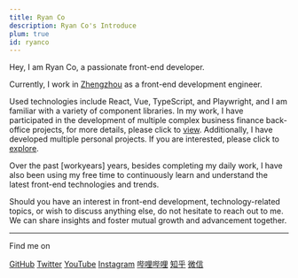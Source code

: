 ```yaml
---
title: Ryan Co
description: Ryan Co's Introduce
plum: true
id: ryanco
---
```



Hey, I am Ryan Co, a passionate front-end developer.

Currently, I work in [Zhengzhou](https://maps.app.goo.gl/5QSUAwVa8WJZyUFX9) as a front-end development engineer.

Used technologies include React, Vue, TypeScript, and Playwright, and I am familiar with a variety of component libraries. In my work, I have participated in the development of multiple complex business finance back-office projects, for more details, please click to [view](/projects). Additionally, I have developed multiple personal projects. If you are interested, please click to [explore](/demos).
<!-- MdItReplace workyears dynamically calculate the number of years of service -->
Over the past [workyears] years, besides completing my daily work, I have also been using my free time to continuously learn and understand the latest front-end technologies and trends.

Should you have an interest in front-end development, technology-related topics, or wish to discuss anything else, do not hesitate to reach out to me. We can share insights and foster mutual growth and advancement together.


<div flex-auto />

---

Find me on

<p flex="~ gap-3 wrap" class="mt--2!">
  <a href="https://github.com/rr210" target="_blank"><span op75 i-simple-icons-github /> GitHub</a>
  <a href="https://www.twitter.com/ryanoaco" target="_blank"><span op75 i-ri-twitter-x-fill /> Twitter</a>
  <a href="https://www.youtube.com/@coRyan" target="_blank"><span op75 i-simple-icons-youtube /> YouTube</a>
  <a href="https://www.instagram.com/ryanco007" target="_blank"><span op75 i-simple-icons-instagram /> Instagram</a>
  <a href="https://space.bilibili.com/417034781" target="_blank"><span op75 i-simple-icons-bilibili /> 哔哩哔哩</a>
  <a href="https://www.zhihu.com/people/iui9" target="_blank"><span op75 i-simple-icons-zhihu /> 知乎</a>
  <a href="https://mp.weixin.qq.com/s/fQlYFI0aCwrow11HMJwkEw" target="_blank"><span op75 i-simple-icons-wechat /> 微信</a>
</p>

